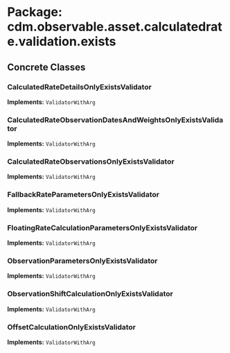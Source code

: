 # Package: cdm.observable.asset.calculatedrate.validation.exists

## Concrete Classes

### CalculatedRateDetailsOnlyExistsValidator
**Implements:** `ValidatorWithArg` 

### CalculatedRateObservationDatesAndWeightsOnlyExistsValidator
**Implements:** `ValidatorWithArg` 

### CalculatedRateObservationsOnlyExistsValidator
**Implements:** `ValidatorWithArg` 

### FallbackRateParametersOnlyExistsValidator
**Implements:** `ValidatorWithArg` 

### FloatingRateCalculationParametersOnlyExistsValidator
**Implements:** `ValidatorWithArg` 

### ObservationParametersOnlyExistsValidator
**Implements:** `ValidatorWithArg` 

### ObservationShiftCalculationOnlyExistsValidator
**Implements:** `ValidatorWithArg` 

### OffsetCalculationOnlyExistsValidator
**Implements:** `ValidatorWithArg` 

